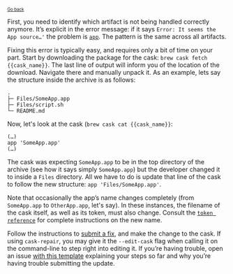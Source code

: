 <sup><sub>[Go back](a_cask_fails_to_install.md#source-is-not-there-error)</sup></sub>

First, you need to identify which artifact is not being handled correctly anymore. It’s explicit in the error message: if it says `Error: It seems the App source…'` the problem is [`app`](https://github.com/caskroom/homebrew-cask/blob/master/doc/cask_language_reference/stanzas/app.md). The pattern is the same across all artifacts.

Fixing this error is typically easy, and requires only a bit of time on your part. Start by downloading the package for the cask: `brew cask fetch {{cask_name}}`. The last line of output will inform you of the location of the download. Navigate there and manually unpack it. As an example, lets say the structure inside the archive is as follows:

```
.
├─ Files/SomeApp.app
├─ Files/script.sh
└─ README.md
```

Now, let's look at the cask (`brew cask cat {{cask_name}}`:

```
(…)
app 'SomeApp.app'
(…)
```

The cask was expecting `SomeApp.app` to be in the top directory of the archive (see how it says simply `SomeApp.app`) but the developer changed it to inside a `Files` directory. All we have to do is update that line of the cask to follow the new structure: `app 'Files/SomeApp.app'`.

Note that occasionally the app’s name changes completely (from `SomeApp.app` to `OtherApp.app`, let's say). In these instances, the filename of the cask itself, as well as its token, must also change. Consult the [`token reference`](https://github.com/caskroom/homebrew-cask/blob/master/doc/cask_language_reference/token_reference.md) for complete instructions on the new name.

Follow the instructions to [submit a fix](../../CONTRIBUTING.md#updating-a-cask), and make the change to the cask. If using `cask-repair`, you may give it the `--edit-cask` flag when calling it on the command-line to step right into editing it. If you’re having trouble, open an issue [with this template][01_bug_report] explaining your steps so far and why you’re having trouble submitting the update.

[01_bug_report]: https://github.com/caskroom/homebrew-cask/issues/new?template=01_bug_report.md
